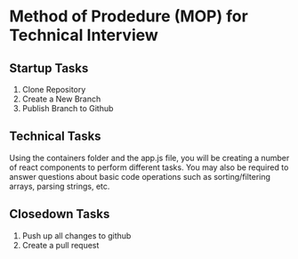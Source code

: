 # Method of Prodedure (MOP) for Technical Interview

## Startup Tasks

1. Clone Repository
2. Create a New Branch
3. Publish Branch to Github

## Technical Tasks

Using the containers folder and the app.js file, you will be creating a number of react components to perform different tasks. You may also be required to answer questions about basic code operations such as sorting/filtering arrays, parsing strings, etc.

## Closedown Tasks

1. Push up all changes to github
2. Create a pull request
